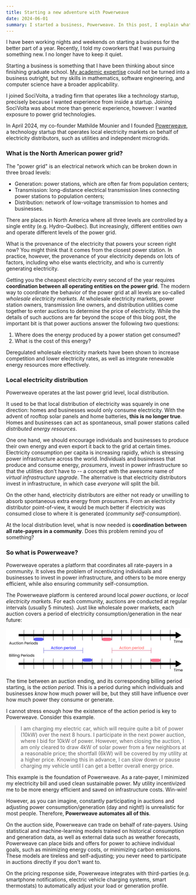 ```yaml
---
title: Starting a new adventure with Powerweave
date: 2024-06-01
summary: I started a business, Powerweave. In this post, I explain what Powerweave does and why it is important to me.
---
```


I have been working nights and weekends on starting a business for the better part of a year. Recently, I told my coworkers that I was pursuing something new. I no longer have to keep it quiet.

Starting a business is something that I have been thinking about since finishing graduate school. [My academic expertise](/about.html) could not be turned into a business outright, but my skills in mathematics, software engineering, and computer science have a broader applicability.

I joined SocïVolta, a trading firm that operates like a technology startup, precisely because I wanted experience from inside a startup. Joining SocïVolta was about more than generic experience, however: I wanted exposure to power grid technologies. 

In April 2024, my co-founder Mathilde Mounier and I founded [Powerweave](https://powerweave.io), a technology startup that operates local electricity markets on behalf of electricity distributors, such as utilities and independent microgrids. 

### What is the North American power grid?

The "power grid" is an electrical network which can be broken down in three broad levels:

* Generation: power stations, which are often far from population centers;
* Transmission: long-distance electrical transmission lines connecting power stations to population centers;
* Distribution: network of low-voltage transmission to homes and businesses.

There are places in North America where all three levels are controlled by a single entity (e.g. Hydro-Québec). But increasingly, different entities own and operate different levels of the power grid.

What is the provenance of the electricity that powers your screen right now? You might think that it comes from the closest power station. In practice, however, the provenance of your electricity depends on lots of factors, including who else wants electricity, and who is currently generating electricity. 

Getting you the cheapest electricity every second of the year requires **coordination between all operating entities on the power grid**. The modern way to coordinate the behavior of the power grid at all levels are so-called *wholesale electricity markets*. At wholesale electricity markets, power station owners, transmission line owners, and distribution utilities come together to enter auctions to determine the price of electricity. While the details of such auctions are far beyond the scope of this blog post, the important bit is that power auctions answer the following two questions:

1. Where does the energy produced by a power station get consumed?
2. What is the cost of this energy?

Deregulated wholesale electricity markets have been shown to increase competition and lower electricity rates, as well as integrate renewable energy resources more effectively. 

### Local electricity distribution

Powerweave operates at the last power grid level, local distribution.

It used to be that local distribution of electricity was squarely in one direction: homes and businesses would only consume electricity. With the advent of rooftop solar panels and home batteries, **this is no longer true**. Homes and businesses can act as spontaneous, small power stations called *distributed energy resources*.

One one hand, we should encourage individuals and businesses to produce their own energy and even export it back to the grid at certain times. Electricity consumption per capita is increasing rapidly, which is stressing power infrastructure across the world. Individuals and businesses that produce and consume energy, *prosumers*, invest in power infrastructure so that the utilities don't have to -- a concept with the awesome name of *virtual infrastructure upgrade*. The alternative is that electricity distributors invest in infrastructure, in which case *everyone* will split the bill.

On the other hand, electricity distributors are either not ready or unwilling to absorb spontaneous extra energy from prosumers. From an electricity distributor point-of-view, it would be much better if electricity was consumed close to where it is generated (*community self-consumption*).

At the local distribution level, what is now needed is **coordination between all rate-payers in a community**. Does this problem remind you of something?

### So what is Powerweave?

Powerweave operates a platform that coordinates all rate-payers in a community. It solves the problem of incentivizing individuals and businesses to invest in power infrastructure, and others to be more energy efficient, while also ensuring community self-consumption.

The Powerweave platform is centered around local *power auctions*, or *local electricity markets*. For each community, auctions are conducted at regular intervals (usually 5 minutes). Just like wholesale power markets, each auction covers a period of electricity consumption/generation in the near future:

![](/images/powerweave-launch/pw-auction-structure.png)

The time between an auction ending, and its corresponding billing period starting, is the *action period*. This is a period during which individuals and businesses *know* how much power will be, but they still have influence over how much power they consume or generate.

I cannot stress enough how the existence of the action period is key to Powerweave. Consider this example. 

> I am charging my electric car, which will require quite a bit of power (10kW) over the next 8 hours. I participate in the next power auction, where I bid for 10kW of power. However, when closing the auction, I am only cleared to draw 4kW of solar power from a few neighbors at a reasonable price; the shortfall (6kW) will be covered by my utility at a higher price. Knowing this in advance, I can slow down or pause charging my vehicle until I can get a better overall energy price.

This example is the foundation of Powerweave. As a rate-payer, I minimized my electricity bill and used clean sustainable power. My utility incentivized me to be more energy efficient and saved on infrastructure costs. Win-win!

However, as you can imagine, constantly participating in auctions and adjusting power consumption/generation (day and night!) is unrealistic for most people. Therefore, **Powerweave automates all of this**.

On the auction side, Powerweave can trade on behalf of rate-payers. Using statistical and machine-learning models trained on historical consumption and generation data, as well as external data such as weather forecasts, Powerweave can place bids and offers for power to achieve individual goals, such as minimizing energy costs, or minimizing carbon emissions. These models are tireless and self-adjusting; you never need to participate in auctions directly if you don't want to.

On the pricing response side, Powerweave integrates with third-parties (e.g. smartphone notifications, electric vehicle charging systems, smart thermostats) to automatically adjust your load or generation profile.


